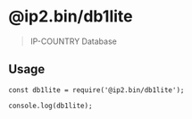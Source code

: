 # @ip2.bin/db1lite
> IP-COUNTRY Database

## Usage

```
const db1lite = require('@ip2.bin/db1lite');

console.log(db1lite);
```
